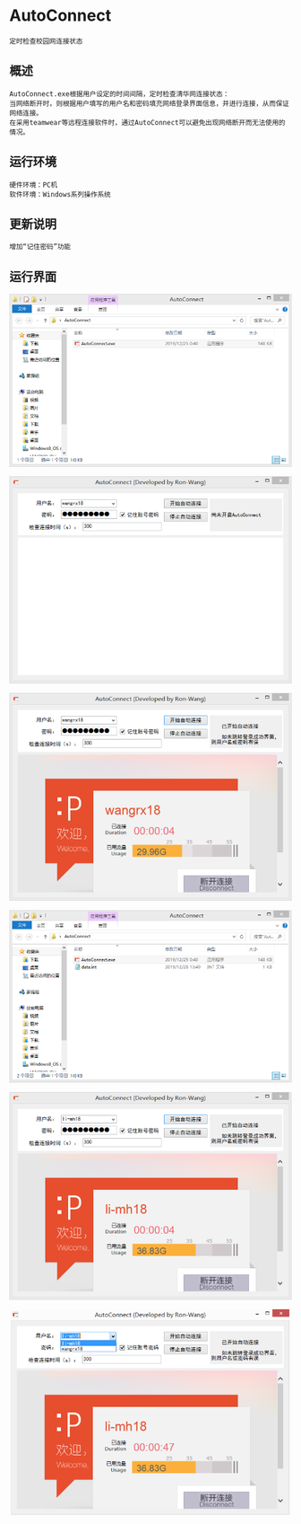 # AutoConnect
    定时检查校园网连接状态

## 概述

    AutoConnect.exe根据用户设定的时间间隔，定时检查清华网连接状态：  
    当网络断开时，则根据用户填写的用户名和密码填充网络登录界面信息，并进行连接，从而保证网络连接。   
    在采用teamwear等远程连接软件时，通过AutoConnect可以避免出现网络断开而无法使用的情况。
    
## 运行环境

    硬件环境：PC机
    软件环境：Windows系列操作系统

## 更新说明

    增加“记住密码”功能
    
## 运行界面

![AutoConect解压后](https://github.com/Ron-Wang/AutoConnect/blob/master/Images/AutoConnect_00.png)

![AutoConect界面](https://github.com/Ron-Wang/AutoConnect/blob/master/Images/AutoConnect_01.png)

![AutoConect自动连接](https://github.com/Ron-Wang/AutoConnect/blob/master/Images/AutoConnect_02.png)

![AutoConect数据文件](https://github.com/Ron-Wang/AutoConnect/blob/master/Images/AutoConnect_04.png)

![AutoConect添加新账号](https://github.com/Ron-Wang/AutoConnect/blob/master/Images/AutoConnect_05.png)

![AutoConect账号列表](https://github.com/Ron-Wang/AutoConnect/blob/master/Images/AutoConnect_06.png)
